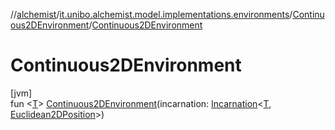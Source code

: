 //[alchemist](../../../index.md)/[it.unibo.alchemist.model.implementations.environments](../index.md)/[Continuous2DEnvironment](index.md)/[Continuous2DEnvironment](-continuous2-d-environment.md)

# Continuous2DEnvironment

[jvm]\
fun <[T](index.md)> [Continuous2DEnvironment](-continuous2-d-environment.md)(incarnation: [Incarnation](../../it.unibo.alchemist.model.interfaces/-incarnation/index.md)<[T](index.md), [Euclidean2DPosition](../../it.unibo.alchemist.model.implementations.positions/-euclidean2-d-position/index.md)>)
